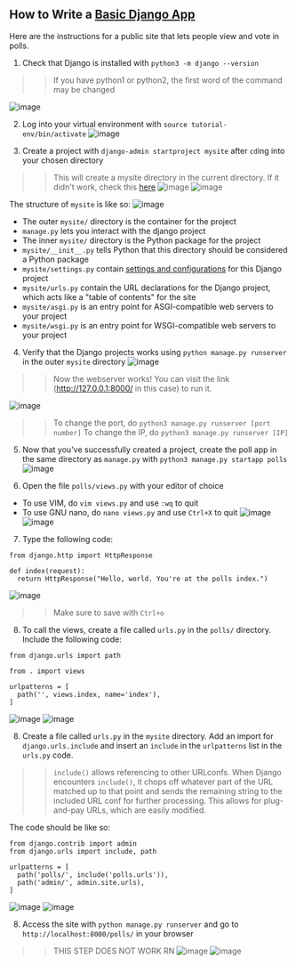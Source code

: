 ## How to Write a [Basic Django App](https://docs.djangoproject.com/en/4.1/intro/tutorial01/)
Here are the instructions for a public site that lets people view and vote in polls.

1) Check that Django is installed with `python3 -m django --version`
>> If you have python1 or python2, the first word of the command may be changed

![image](https://user-images.githubusercontent.com/86854157/223861200-0b1b0fe9-9b85-4102-bfd8-294001007f5a.png)

2) Log into your virtual environment with `source tutorial-env/bin/activate`
![image](https://user-images.githubusercontent.com/86854157/223862482-b1267ea4-ac0b-4853-ad63-18526d1ae05d.png)


3) Create a project with `django-admin startproject mysite` after `cd`ing into your chosen directory
>> This will create a mysite directory in the current directory.
>> If it didn't work, check this [here](https://docs.djangoproject.com/en/4.1/faq/troubleshooting/#troubleshooting-django-admin)
![image](https://user-images.githubusercontent.com/86854157/223862555-2998bb4c-be02-4905-8eed-53af46b40518.png)
![image](https://user-images.githubusercontent.com/86854157/223863158-76056175-4998-46e0-b2d2-29bd15a0dc1d.png)

The structure of `mysite` is like so:
![image](https://user-images.githubusercontent.com/86854157/223863240-d8a9c3b4-da97-451a-aec0-776b41be892e.png)

* The outer `mysite/` directory is the container for the project
* `manage.py` lets you interact with the django project
* The inner `mysite/` directory is the Python package for the project
* `mysite/__init__.py` tells Python that this directory should be considered a Python package
* `mysite/settings.py` contain [settings and configurations](https://docs.djangoproject.com/en/4.1/topics/settings/) for this Django project
* `mysite/urls.py` contain the URL declarations for the Django project, which acts like a "table of contents" for the site
* `mysite/asgi.py` is an entry point for ASGI-compatible web servers to your project
* `mysite/wsgi.py` is an entry point for WSGI-compatible web servers to your project

4) Verify that the Django projects works using `python manage.py runserver` in the outer `mysite` directory
![image](https://user-images.githubusercontent.com/86854157/223864209-8660c800-4784-4eae-bfb1-b3f10280da57.png)
>> Now the webserver works! You can visit the link (http://127.0.0.1:8000/ in this case) to run it.

![image](https://user-images.githubusercontent.com/86854157/223864420-36a2697d-dc58-45c1-9db1-ed4024feb8f8.png)
>> To change the port, do `python3 manage.py runserver [port number]`
>> To change the IP, do `python3 manage.py runserver [IP]`

5) Now that you've successfully created a project, create the poll app in the same directory as `manage.py` with `python3 manage.py startapp polls`
![image](https://user-images.githubusercontent.com/86854157/223864910-fb3c8801-31fe-4afa-8275-27268dd7631e.png)

6) Open the file `polls/views.py` with your editor of choice
* To use VIM, do `vim views.py` and use `:wq` to quit
* To use GNU nano, do `nano views.py` and use `Ctrl+X` to quit
![image](https://user-images.githubusercontent.com/86854157/223866793-7a579943-2505-4047-a32f-ae5620088f6a.png)
![image](https://user-images.githubusercontent.com/86854157/223866176-3a80e50e-fda6-4f60-8244-4e06d34bd2b0.png)

7) Type the following code:
```
from django.http import HttpResponse

def index(request):
  return HttpResponse("Hello, world. You're at the polls index.")
```
![image](https://user-images.githubusercontent.com/86854157/223866600-5e7dacb0-a549-416d-bfc5-3358c4face08.png)
>> Make sure to save with `Ctrl+o`

8) To call the views, create a file called `urls.py` in the `polls/` directory. Include the following code:
```
from django.urls import path

from . import views

urlpatterns = [
  path('', views.index, name='index'),
]
```
![image](https://user-images.githubusercontent.com/86854157/223867329-f7b9bb40-fc37-49ab-822a-b54dfe4de5f1.png)
![image](https://user-images.githubusercontent.com/86854157/223867406-ae66a969-e9a6-486f-beb1-5164292e6e45.png)

8) Create a file called `urls.py` in the `mysite` directory. Add an import for `django.urls.include` and insert an `include` in the `urlpatterns` list in the `urls.py` code.
>> `include()` allows referencing to other URLconfs. When Django encounters `include()`, it chops off whatever part of the URL matched up to that point and sends the remaining string to the included URL conf for further processing. This allows for plug-and-pay URLs, which are easily modified.

The code should be like so:
```
from django.contrib import admin
from django.urls import include, path

urlpatterns = [
  path('polls/', include('polls.urls')),
  path('admin/', admin.site.urls),
]
```
![image](https://user-images.githubusercontent.com/86854157/223868337-b4746aa2-f812-425c-b6c4-0056059930e9.png)
![image](https://user-images.githubusercontent.com/86854157/223868382-b5a277d6-8e44-4d24-b468-f7b3bd599892.png)

8) Access the site with `python manage.py runserver` and go to `http://localhost:8000/polls/` in your browser

>>THIS STEP DOES NOT WORK RN
![image](https://user-images.githubusercontent.com/86854157/223869602-576c13b9-ae1b-4509-be5f-b5eaf52a2b92.png)
![image](https://user-images.githubusercontent.com/86854157/223869547-eb56dd76-ce0e-4ca7-a01f-4202ca206ee7.png)
